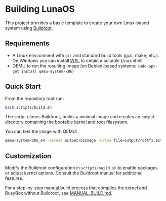# Building LunaOS

This project provides a basic template to create your own Linux-based system using [Buildroot](https://buildroot.org/).

## Requirements
- A Linux environment with `git` and standard build tools (gcc, make, etc.). On
  Windows you can install [WSL](https://learn.microsoft.com/windows/wsl/) to
  obtain a suitable Linux shell.
- QEMU to run the resulting image (on Debian-based systems:
  `sudo apt-get install qemu-system-x86`)

## Quick Start

From the repository root run:
```bash
bash scripts/build.sh
```
The script clones Buildroot, builds a minimal image and creates an `output` directory containing the bootable kernel and root filesystem.

You can test the image with QEMU:
```bash
qemu-system-x86_64 -kernel output/bzImage -drive file=output/rootfs.ext2,format=raw,index=0,media=disk -append "root=/dev/sda console=ttyS0" -nographic
```

## Customization

Modify the Buildroot configuration in `scripts/build.sh` to enable packages or adjust kernel options. Consult the Buildroot manual for additional features.

For a step-by-step manual build process that compiles the kernel and BusyBox without Buildroot, see [MANUAL_BUILD.md](MANUAL_BUILD.md).
